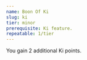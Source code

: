 ```yaml
---
name: Boon Of Ki
slug: ki
tier: minor
prerequisite: Ki feature.
repeatable: 1/tier
---
```


You gain 2 additional Ki points.
